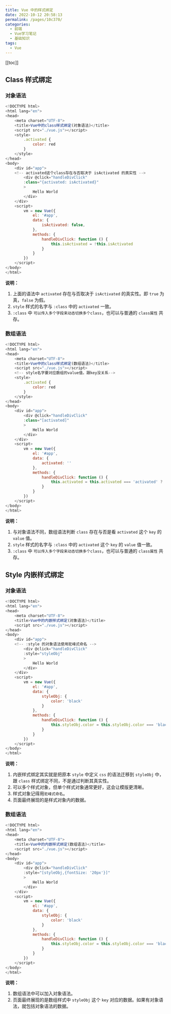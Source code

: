 ```yaml
---
title: Vue 中的样式绑定
date: 2022-10-12 20:58:13
permalink: /pages/10c370/
categories:
  - 前端
  - Vue学习笔记
  - 基础知识
tags:
  - Vue
---
```


[[toc]]

## Class 样式绑定

### 对象语法

```js
<!DOCTYPE html>
<html lang="en">
<head>
	<meta charset="UTF-8">
	<title>Vue中的class样式绑定(对象语法)</title>
	<script src="./vue.js"></script>
	<style>
		.activated {
			color: red
		}
	</style>
</head>
<body>
	<div id="app">
    <!-- activated这个class存在与否取决于 isActivated 的真实性 -->
		<div @click="handleDivClick"
		:class="{activated: isActivated}"
		>
			Hello World
		</div>
	</div>
	<script>
		vm = new Vue({
			el: '#app',
			data: {
				isActivated: false,
			},
			methods: {
				handleDivClick: function () {
					this.isActivated = !this.isActivated
				}
			}
		})
	</script>
</body>
</html>
```

**说明：**

1. 上面的语法中 `activated` 存在与否取决于 `isActivated` 的真实性。即 `true` 为真，`false` 为假。
2.  `style` 样式的名字与 `:class` 中的 `activated` 一致。
3. `:class` 中 `可以传入多个字段来动态切换多个class`，也可以与普通的 `class属性` 共存。

### 数组语法

```js
<!DOCTYPE html>
<html lang="en">
<head>
	<meta charset="UTF-8">
	<title>Vue中的class样式绑定(数组语法)</title>
	<script src="./vue.js"></script>
	<!-- style名字要对应数组的value值，跟key没关系-->
	<style>
		.activated {
			color: red
		}
	</style>
</head>
<body>
	<div id="app">
		<div @click="handleDivClick"
		:class="[activated]"
		>
			Hello World
		</div>
	</div>
	<script>
		vm = new Vue({
			el: '#app',
			data: {
				activated: ''
			},
			methods: {
				handleDivClick: function () {
					this.activated = this.activated === 'activated' ? '':'activated'
				}
			}
		})
	</script>
</body>
</html>
```

**说明：**

1. 与对象语法不同，数组语法判断 `class` 存在与否是看 `activated` 这个 `key` 的 `value` 值。
2.  `style` 样式的名字与 `:class` 中的  `activated` 这个 `key` 的 `value` 值一致。
3. `:class` 中 `可以传入多个字段来动态切换多个class`，也可以与普通的 `class属性` 共存。

## Style 内嵌样式绑定

### 对象语法

```js
<!DOCTYPE html>
<html lang="en">
<head>
	<meta charset="UTF-8">
	<title>Vue中的内嵌样式绑定(对象语法)</title>
	<script src="./vue.js"></script>
</head>
<body>
	<div id="app">
    <!-- :style 的对象语法使用驼峰式命名 -->
		<div @click="handleDivClick"
		:style="styleObj"
		>
			Hello World
		</div>
	</div>
	<script>
		vm = new Vue({
			el: '#app',
			data: {
				styleObj: {
					color: 'black'
				}
			},
			methods: {
				handleDivClick: function () {
					this.styleObj.color = this.styleObj.color === 'black' ? 'red': 'black'
				}
			}
		}) 
	</script>
</body>
</html>
```

**说明：**

1. 内嵌样式绑定其实就是把原本 `style` 中定义 `css` 的语法迁移到 `styleObj` 中，跟  `class` 样式绑定不同，不是通过判断其真实性。
2. 可以多个样式对象，但单个样式对象通常更好，这会让模版更清晰。
3. 样式对象记得用`驼峰式命名`。
4. 页面最终展现的是样式对象内的数据。

### 数组语法

```js
<!DOCTYPE html>
<html lang="en">
<head>
	<meta charset="UTF-8">
	<title>Vue中的内嵌样式绑定(数组语法)</title>
	<script src="./vue.js"></script>
</head>
<body>
	<div id="app">
		<div @click="handleDivClick"
		:style="[styleObj,{fontSize: '20px'}]"
		>
			Hello World
		</div>
	</div>
	<script>
		vm = new Vue({
			el: '#app',
			data: {
				styleObj: {
					color: 'black'
				}
			},
			methods: {
				handleDivClick: function () {
					this.styleObj.color = this.styleObj.color === 'black' ? 'red': 'black'
				}
			}
		})
	</script>
</body>
</html>
```

**说明：**

1. 数组语法中可以加入对象语法。
2. 页面最终展现的是数组样式中 `styleObj` 这个 `key` 对应的数据。如果有对象语法，就包括对象语法的数据。
